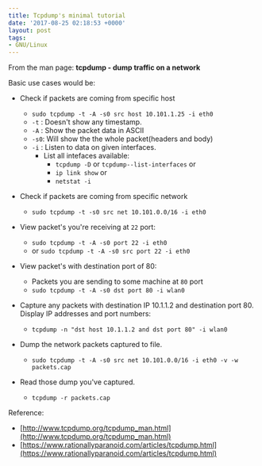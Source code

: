 ```yaml
---
title: Tcpdump's minimal tutorial
date: '2017-08-25 02:18:53 +0000'
layout: post
tags:
- GNU/Linux
---
```


From the man page:  **tcpdump - dump traffic on a network**

Basic use cases would be: 
* Check if packets are coming from specific host
	*  `sudo tcpdump -t -A -s0 src host 10.101.1.25 -i eth0` 
	*   `-t` : Doesn't show any timestamp.
	*   `-A` : Show the packet data in ASCII
	*   `-s0`: Will show the the whole packet(headers and body)
	*   `-i` : Listen to data on given interfaces.
		*   List all intefaces available:
			*   `tcpdump -D` or `tcpdump--list-interfaces` or
			*    `ip link show` or
			*    `netstat -i`

* Check if packets are coming from specific network
	*  `sudo tcpdump -t -s0 src net 10.101.0.0/16 -i eth0`

* View packet's you're receiving at `22` port:
	* `sudo tcpdump -t -A -s0 port 22 -i eth0`
	* or `sudo tcpdump -t -A -s0 src port 22 -i eth0`

* View packet's with destination port of 80:
	* Packets you are sending to some machine at `80` port
	* `sudo tcpdump -t -A -s0 dst port 80 -i wlan0`

* Capture any packets with destination IP 10.1.1.2 and destination port 80. Display IP addresses and port numbers:
	* `tcpdump -n "dst host 10.1.1.2 and dst port 80" -i wlan0`

* Dump the network packets captured to file.
	* `sudo tcpdump -t -A -s0 src net 10.101.0.0/16 -i eth0 -v -w packets.cap`

* Read those dump you've captured.
	* `tcpdump -r packets.cap`


Reference: 
* [http://www.tcpdump.org/tcpdump_man.html](http://www.tcpdump.org/tcpdump_man.html)
* [https://www.rationallyparanoid.com/articles/tcpdump.html](https://www.rationallyparanoid.com/articles/tcpdump.html)